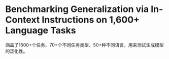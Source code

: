 # Benchmarking Generalization via In-Context Instructions on 1,600+ Language Tasks

涵盖了1600+个任务、70+个不同任务类型、50+种不同语言，用来测试生成模型的泛化性。



